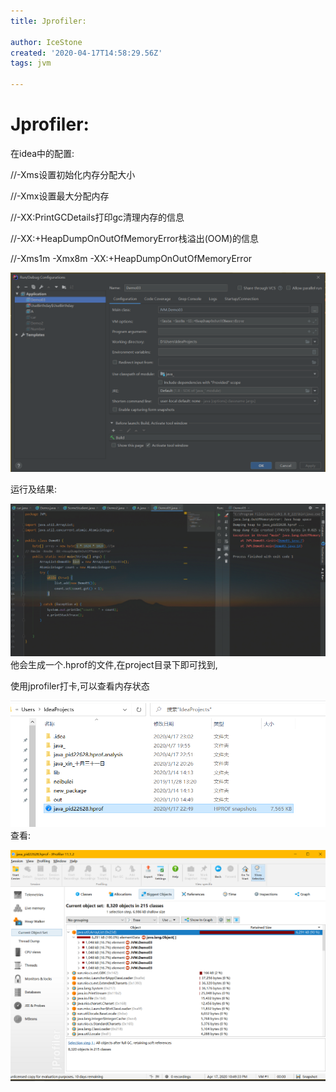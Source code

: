 ```yaml
---
title: Jprofiler:

author: IceStone
created: '2020-04-17T14:58:29.56Z'
tags: jvm

---
```


# Jprofiler:

在idea中的配置:

//-Xms设置初始化内存分配大小

//-Xmx设置最大分配内存

//-XX:PrintGCDetails打印gc清理内存的信息

//-XX:+HeapDumpOnOutOfMemoryError栈溢出(OOM)的信息

//-Xms1m -Xmx8m -XX:+HeapDumpOnOutOfMemoryError


![](images/fb7812e2-0297-4178-a55a-2ce11e1ef51d.png) 

运行及结果:

![](images/b3a09c76-9613-4fcd-b22d-3c9d9bd947d9.png)他会生成一个.hprof的文件,在project目录下即可找到,


使用jprofiler打卡,可以查看内存状态

![](images/e4363b5d-1428-4d52-94b4-299c98e253ed.png)查看:


![](images/7f8717d3-3596-4148-8db2-1fec43446109.png) 

